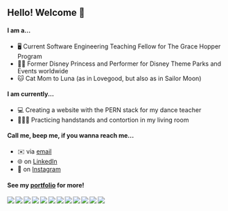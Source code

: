 ## Hello! Welcome 🤗

#### I am a...
- 🖥️ Current Software Engineering Teaching Fellow for The Grace Hopper Program 
- 👸🏻 Former Disney Princess and Performer for Disney Theme Parks and Events worldwide
- 🐱 Cat Mom to Luna (as in Lovegood, but also as in Sailor Moon)

#### I am currently...
- 💻 Creating a website with the PERN stack for my dance teacher 
- 🤸🏻‍♀️ Practicing handstands and contortion in my living room

#### Call me, beep me, if you wanna reach me...
- ✉️ via [email](mailto:amarks93@gmail.com)
- 🌐 on [LinkedIn](https://www.linkedin.com/in/alexandravmarks/)
- 📱 on [Instagram](https://www.instagram.com/alexandravmarks/)

#### See my [portfolio](http://www.alexandravmarks.com/) for more! 

<img align="left" img src="https://img.icons8.com/color/48/000000/javascript--v1.png"/>
<img align="left" img src="https://img.icons8.com/color/48/000000/html-5--v1.png"/>
<img align="left" img src="https://img.icons8.com/color/48/000000/css3.png"/>
<img align="left" img src="https://img.icons8.com/color/48/000000/react-native.png"/>
<img align="left" img src="https://img.icons8.com/color/48/000000/redux.png"/>
<img align="left" img src="https://img.icons8.com/color/48/000000/nodejs.png"/>
<img align="left" img src="https://img.icons8.com/color/48/000000/git.png"/>
<img align="left" img src="https://img.icons8.com/color-glass/48/000000/github.png"/>
<img align="left" img src="https://img.icons8.com/color/48/000000/heroku.png"/>
<img align="left" img src="https://img.icons8.com/color/48/000000/postgreesql.png"/>
<img align="left" img src="https://img.icons8.com/color/48/000000/webpack.png"/>
<img align="left" img src="https://img.icons8.com/color/48/000000/google-firebase-console.png"/>

<!--
**amarks93/amarks93** is a ✨ _special_ ✨ repository because its `README.md` (this file) appears on your GitHub profile.

Here are some ideas to get you started:

- 🔭 I’m currently working on ...
- 🌱 I’m currently learning ...
- 👯 I’m looking to collaborate on ...
- 🤔 I’m looking for help with ...
- 💬 Ask me about ...
- 📫 How to reach me: ...
- 😄 Pronouns: ...
- ⚡ Fun fact: ...
-->
